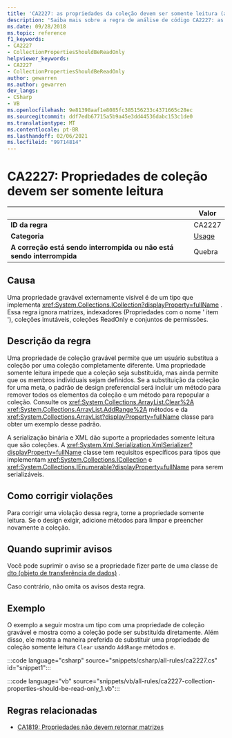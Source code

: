 ```yaml
---
title: 'CA2227: as propriedades da coleção devem ser somente leitura (análise de código)'
description: 'Saiba mais sobre a regra de análise de código CA2227: as propriedades da coleção devem ser somente leitura'
ms.date: 09/28/2018
ms.topic: reference
f1_keywords:
- CA2227
- CollectionPropertiesShouldBeReadOnly
helpviewer_keywords:
- CA2227
- CollectionPropertiesShouldBeReadOnly
author: gewarren
ms.author: gewarren
dev_langs:
- CSharp
- VB
ms.openlocfilehash: 9e81398aaf1e8085fc385156233c4371665c28ec
ms.sourcegitcommit: ddf7edb67715a5b9a45e3dd44536dabc153c1de0
ms.translationtype: MT
ms.contentlocale: pt-BR
ms.lasthandoff: 02/06/2021
ms.locfileid: "99714814"
---
```

# <a name="ca2227-collection-properties-should-be-read-only"></a>CA2227: Propriedades de coleção devem ser somente leitura

| | Valor |
|-|-|
| **ID da regra** |CA2227|
| **Categoria** |[Usage](usage-warnings.md)|
| **A correção está sendo interrompida ou não está sendo interrompida** |Quebra|

## <a name="cause"></a>Causa

Uma propriedade gravável externamente visível é de um tipo que implementa <xref:System.Collections.ICollection?displayProperty=fullName> . Essa regra ignora matrizes, indexadores (Propriedades com o nome ' item '), coleções imutáveis, coleções ReadOnly e conjuntos de permissões.

## <a name="rule-description"></a>Descrição da regra

Uma propriedade de coleção gravável permite que um usuário substitua a coleção por uma coleção completamente diferente. Uma propriedade somente leitura impede que a coleção seja substituída, mas ainda permite que os membros individuais sejam definidos. Se a substituição da coleção for uma meta, o padrão de design preferencial será incluir um método para remover todos os elementos da coleção e um método para repopular a coleção. Consulte os <xref:System.Collections.ArrayList.Clear%2A> <xref:System.Collections.ArrayList.AddRange%2A> métodos e da <xref:System.Collections.ArrayList?displayProperty=fullName> classe para obter um exemplo desse padrão.

A serialização binária e XML dão suporte a propriedades somente leitura que são coleções. A <xref:System.Xml.Serialization.XmlSerializer?displayProperty=fullName> classe tem requisitos específicos para tipos que implementam <xref:System.Collections.ICollection> e <xref:System.Collections.IEnumerable?displayProperty=fullName> para serem serializáveis.

## <a name="how-to-fix-violations"></a>Como corrigir violações

Para corrigir uma violação dessa regra, torne a propriedade somente leitura. Se o design exigir, adicione métodos para limpar e preencher novamente a coleção.

## <a name="when-to-suppress-warnings"></a>Quando suprimir avisos

Você pode suprimir o aviso se a propriedade fizer parte de uma classe de [dto (objeto de transferência de dados)](/previous-versions/msp-n-p/ff649585(v=pandp.10)) .

Caso contrário, não omita os avisos desta regra.

## <a name="example"></a>Exemplo

O exemplo a seguir mostra um tipo com uma propriedade de coleção gravável e mostra como a coleção pode ser substituída diretamente. Além disso, ele mostra a maneira preferida de substituir uma propriedade de coleção somente leitura `Clear` usando `AddRange` métodos e.

:::code language="csharp" source="snippets/csharp/all-rules/ca2227.cs" id="snippet1":::

:::code language="vb" source="snippets/vb/all-rules/ca2227-collection-properties-should-be-read-only_1.vb":::

## <a name="related-rules"></a>Regras relacionadas

- [CA1819: Propriedades não devem retornar matrizes](ca1819.md)
